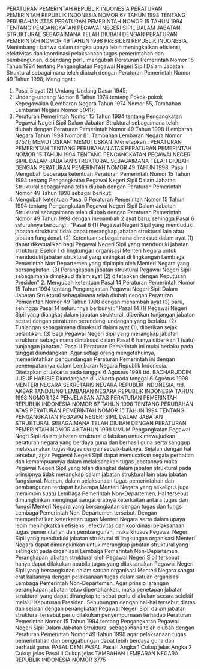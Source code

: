  PERATURAN PEMERINTAH REPUBLIK INDONESIA PERATURAN PEMERINTAH REPUBLIK INDONESIA NOMOR 67 TAHUN 1998 TENTANG PERUBAHAN ATAS PERATURAN PEMERINTAH NOMOR 15 TAHUN 1994 TENTANG PENGANGKATAN PEGAWAI NEGERI SIPIL DALAM JABATAN STRUKTURAL SEBAGAIMANA TELAH DIUBAH DENGAN PERATURAN PEMERINTAH NOMOR 49 TAHUN 1998 PRESIDEN REPUBLIK INDONESIA,
Menimbang :
 bahwa dalam rangka upaya lebih meningkatkan efisiensi, efektivitas dan koordinasi pelaksanaan tugas pemerintahan dan pembengunan, dipandang perlu mengubah Peraturan Pemerintah Nomor 15 Tahun 1994 tentang Pengangkatan Pegawai Negeri Sipil Dalam Jabatan Struktural sebagaimana telah diubah dengan Peraturan Pemerintah Nomor 49 Tahun 1998;
Mengingat :

1. Pasal 5 ayat (2) Undang-Undang Dasar 1945;
2. Undang-undang Nomor 8 Tahun 1974 tentang Pokok-pokok Kepegawaian (Lembaran Negara Tahun 1974 Nomor 55, Tambahan Lembaran Negara Nomor 3041);
3. Peraturan Pemerintah Nomor 15 Tahun 1994 tentang Pengangkatan Pegawai Negeri Sipil Dalam Jabatan Struktural sebagaimana telah diubah dengan Peraturan Pemerintah Nomor 49 Tahun 1998 (Lembaran Negara Tahun 1998 Nomor 81, Tambahan Lembaran Negara Nomor 3757);
MEMUTUSKAN:
MEMUTUSKAN:
 Menetapkan : PERATURAN PEMERINTAH TENTANG PERUBAHAN ATAS PERATURAN PEMERINTAH NOMOR 15 TAHUN 1994 TENTANG PENGANGKATAN PEGAWAI NEGERI SIPIL DALAM JABATAN STRUKTURAL SEBAGAIMANA TELAH DIUBAH DENGAN PERATURAN PEMERINTAH NOMOR 49 TAHUN 1998.
Pasal I
Mengubah beberapa ketentuan Peraturan Pemerintah Nomor 15 Tahun 1994 tentang Pengangkatan Pegawai Negeri Sipil Dalam Jabatan Struktural sebagaimana telah diubah dengan Peraturan Pemerintah Nomor 49 Tahun 1998 sebagai berikut:
1. Mengubah ketentuan Pasal 6 Peraturan Pemerintah Nomor 15 Tahun 1994 tentang Pengangkatan Pegawai Negeri Sipil Dalam Jabatan Struktural sebagaimana telah diubah dengan Peraturan Pemerintah Nomor 49 Tahun 1998 dengan menambah 2 ayat baru, sehingga Pasal 6 seluruhnya berbunyi : "Pasal 6 (1) Pegawai Negeri Sipil yang menduduki jabatan struktural tidak dapat merangkap jabatan struktural lain atau jabatan fungsional.
(2) Ketentuan sebagaimana dimaksud dalam ayat (1) dapat dikecualikan bagi Pegawai Negeri Sipil yang menduduki jabatan struktural Eselon I di lingkungan organisasi Menteri Negara untuk menduduki jabatan struktural yang setingkat di lingkungan Lembaga Pemerintah Non Departemen yang dipimpin oleh Menteri Negara yang bersangkutan.
(3) Perangkapan jabatan struktural Pegawai Negeri Sipil sebagaimana dimaksud dalam ayat (2) ditetapkan dengan Keputusan Presiden" 2. Mengubah ketentuan Pasal 14 Peraturan Pemerintah Nomor 15 Tahun 1994 tentang Pengangkatan Pegawai Negeri Sipil Dalam Jabatan Struktural sebagaimana telah diubah dengan Peraturan Pemerintah Nomor 49 Tahun 1998 dengan menambah ayat (3) baru, sehingga Pasal 14 seluruhnya berbunyi : "Pasal 14 (1) Pegawai Negeri Sipil yang diangkat dalam jabatan struktural, diberikan tunjangan jabatan sesuai dengan peraturan perundang-undangan yang berlaku.
(2) Tunjangan sebagaimana dimaksud dalam ayat (1), diberikan sejak pelantikan.
(3) Bagi Pegawai Negeri Sipil yang merangkap jabatan struktural sebagaimana dimaksud dalam Pasal 6 hanya diberikan 1 (satu) tunjangan jabatan."
Pasal II
Peraturan Pemerintah ini mulai berlaku pada tanggal diundangkan.
Agar setiap orang mengetahuinya, memerintahkan pengundangan Peraturan Pemerintah ini dengan penempatannya dalam Lembaran Negara Republik Indonesia. Ditetapkan di Jakarta pada tanggal 6 Agustus 1998 ttd. BACHARUDDIN JUSUF HABIBIE Diundangkan di Jakarta pada tanggal 6 Agustus 1998 MENTERI NEGARA SEKRETARIS NEGARA REPUBLIK INDONESIA, ttd. AKBAR TANDJUNG LEMBARAN NEGARA REPUBLIK INDONESIA TAHUN 1998 NOMOR 124 PENJELASAN ATAS PERATURAN PEMERINTAH REPUBLIK INDONESIA NOMOR 67 TAHUN 1998 TENTANG PERUBAHAN ATAS PERATURAN PEMERINTAH NOMOR 15 TAHUN 1994 TENTANG PENGANGKATAN PEGAWAI NEGERI SIPIL DALAM JABATAN STRUKTURAL SEBAGAIMANA TELAH DIUBAH DENGAN PERATURAN PEMERINTAH NOMOR 49 TAHUN 1998 UMUM Pengangkatan Pegawai Negri Sipil dalam jabatan struktural dilakukan untuk mewujudkan peraturan negara yang berdaya guna dan berhasil guna serta sanggup melaksanakan tugas-tugas dengan sebaik-baiknya. Sejalan dengan hal tersebut, agar Pegawai Negeri Sipil dapat memusatkan segala perhatian dan kemampuannya dalam melaksanakan tugas jabatannya maka Pegawai Negeri Sipil yang telah diangkat dalam jabatan struktural pada prinsipnya tidak merangkap dalam jabatan struktural lain atau jabatan fungsional. Namun, dalam pelaksanaan tugas pemerintahan dan pembangunan terdapat beberapa Menteri Negara yang sekaligus juga memimpin suatu Lembaga Pemerintah Non-Departemen. Hal tersebut dimungkinkan mengingat sangat eratnya keterkaitan antara tugas dan fungsi Menteri Negara yang bersangkutan dengan tugas dan fungsi Lembaga Pemerintah Non-Departemen tersebut. Dengan memperhatikan keterkaitan tugas Menteri Negara serta dalam upaya lebih meningkatkan efisiensi, efektivitas dan koordinasi pelaksanaan tugas pemerintahan dan pembangunan, maka khusus Pegawai Negeri Sipil yang menduduki jabatan struktural di lingkungan organisasi Menteri Negara dapat dimungkinkan untuk merangkap jabatan struktural yang setingkat pada organisasi Lembaga Pemerintah Non-Departemen. Perangkapan jabatan struktural oleh Pegawai Negeri Sipil tersebut hanya dapat dilakukan apabila tugas yang dilaksanakan Pegawai Negeri Sipil yang bersangkutan dalam satuan organisasi Menteri Negara sangat erat kaitannya dengan pelaksanaan tugas dalam satuan organisasi Lembaga Pemerintah Non-Departemen. Agar prinsip larangan perangkapan jabatan tetap dipertahankan, maka penetapan jabatan struktural yang dapat dirangkap tersebut perlu dilakukan secara selektif melalui Keputusan Presiden. Sehubungan dengan hal-hal tersebut diatas dan sejalan dengan penangkatan Pegawai Negeri Sipil dalam jabatan struktural tersebut perlu dilakukan penyempurnaan terhadap Peraturan Pemerintah Nomor 15 Tahun 1994 tentang Pengangkatan Pegawai Negeri Sipil Dalam Jabatan Struktural sebagaimana telah diubah dengan Peraturan Pemerintah Nomor 49 Tahun 1998 agar pelaksanaan tugas pemerintahan dan penggabungan dapat lebih berdaya guna dan berhasil guna. PASAL DEMI PASAL
Pasal I
Angka 1 Cukup jelas Angka 2 Cukup jelas
Pasal II
Cukup jelas TAMBAHAN LEMBARAN NEGARA REPUBLIK INDONESIA NOMOR 3775